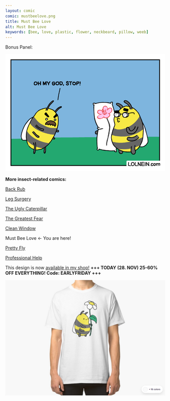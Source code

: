 ```yaml
---
layout: comic
comic: mustbeelove.png
title: Must Bee Love
alt: Must Bee Love
keywords: [bee, love, plastic, flower, neckbeard, pillow, weeb]
---
```


Bonus Panel:

![Must Bee Love Bonus Panel](/images/mustbeelove_bonus.png)


__More insect-related comics:__

[Back Rub](https://lolnein.com/2017/06/13/backrub/)

[Leg Surgery](https://lolnein.com/2017/06/30/legsurgery/)

[The Ugly Caterpillar](https://lolnein.com/2017/09/18/theuglycaterpillar/)

[The Greatest Fear](https://lolnein.com/2018/06/18/thegreatestfear/)

[Clean Window](https://lolnein.com/2018/08/06/cleanwindow/)

Must Bee Love <- You are here!

[Pretty Fly](https://lolnein.com/2019/06/09/prettyfly/)

[Professional Help](https://lolnein.com/2019/09/03/professionalhelp/)


This design is now [available in my shop!](https://www.redbubble.com/people/LOLNEIN/shop) __+++ TODAY (28. NOV) 25-60% OFF EVERYTHING! Code: EARLYFRIDAY +++__

[![Bumblebee Shirt](/images/bumblebee_shirt.png)](https://www.redbubble.com/people/LOLNEIN/shop)
